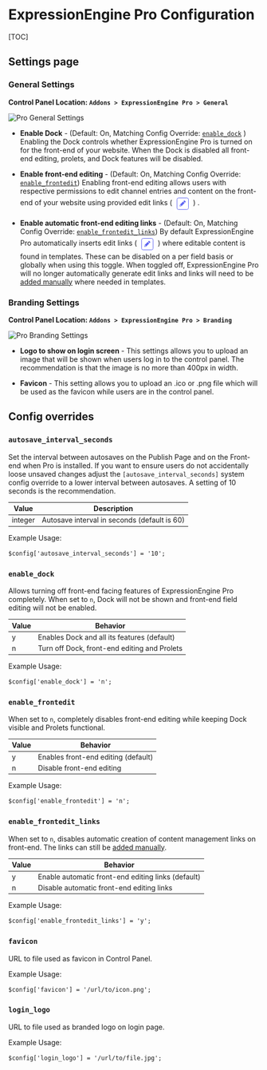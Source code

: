 <!--
    This source file is part of the open source project
    ExpressionEngine User Guide (https://github.com/ExpressionEngine/ExpressionEngine-User-Guide)

    @link      https://expressionengine.com/
    @copyright Copyright (c) 2003-2021, Packet Tide, LLC (https://packettide.com)
    @license   https://expressionengine.com/license Licensed under Apache License, Version 2.0
-->

# ExpressionEngine Pro Configuration

[TOC]

## Settings page

### General Settings
**Control Panel Location: `Addons > ExpressionEngine Pro > General`**



![Pro General Settings](/_images/pro_general_settings.png)

* **Enable Dock** - (Default: On, Matching Config Override: [`enable_dock`](#enable_dock) ) Enabling the Dock controls whether ExpressionEngine Pro is turned on for the front-end of your website. When the Dock is disabled all front-end editing, prolets, and Dock features will be disabled.

* **Enable front-end editing** - (Default: On, Matching Config Override: [`enable_frontedit`](#enable_frontedit)) Enabling front-end editing allows users with respective permissions to edit channel entries and content on the front-end of your website using provided edit links ( <img style="margin-bottom: 0px; vertical-align: middle;" src="../_images/pro_edit.png" alt="pro edit icon"> ) .

* **Enable automatic front-end editing links** - (Default: On, Matching Config Override: [`enable_frontedit_links`](#enable_frontedit_links)) By default ExpressionEngine Pro automatically inserts edit links ( <img style="margin-bottom: 0px; vertical-align: middle;" src="../_images/pro_edit.png" alt="pro edit icon"> ) where editable content is found in templates. These can be disabled on a per field basis or globally when using this toggle. When toggled off, ExpressionEngine Pro will no longer automatically generate edit links and links will need to be [added manually](pro/frontend.html#customizing-the-link) where needed in templates.


### Branding Settings
**Control Panel Location: `Addons > ExpressionEngine Pro > Branding`**


![Pro Branding Settings](/_images/pro_branding_settings.png)

* **Logo to show on login screen** - This settings allows you to upload an image that will be shown when users log in to the control panel. The recommendation is that the image is no more than 400px in width.

* **Favicon** - This setting allows you to upload an .ico or .png file which will be used as the favicon while users are in the control panel.


## Config overrides

### `autosave_interval_seconds`

Set the interval between autosaves on the Publish Page and on the Front-end when Pro is installed. If you want to ensure users do not accidentally loose unsaved changes adjust the `[autosave_interval_seconds]` system config override to a lower interval between autosaves. A setting of 10 seconds is the recommendation.

| Value   | Description                                  |
| ------- | -------------------------------------------- |
| integer | Autosave interval in seconds (default is 60) |

Example Usage:

    $config['autosave_interval_seconds'] = '10';

### `enable_dock`

Allows turning off front-end facing features of ExpressionEngine Pro completely. When set to `n`, Dock will not be shown and front-end field editing will not be enabled.

| Value | Behavior                                       |
| ----- | ---------------------------------------------- |
| y     | Enables Dock and all its features    (default) |
| n     | Turn off Dock, front-end editing and Prolets   |

Example Usage:

    $config['enable_dock'] = 'n';

### `enable_frontedit`

When set to `n`, completely disables front-end editing while keeping Dock visible and Prolets functional.

| Value | Behavior                                       |
| ----- | ---------------------------------------------- |
| y     | Enables front-end editing    (default) |
| n     | Disable front-end editing   |


Example Usage:

    $config['enable_frontedit'] = 'n';

### `enable_frontedit_links`

When set to `n`, disables automatic creation of content management links on front-end. The links can still be [added manually](pro/frontend.html#customizing-the-link).

| Value | Behavior                                       |
| ----- | ---------------------------------------------- |
| y     | Enable automatic front-end editing links    (default) |
| n     | Disable automatic front-end editing links   |

Example Usage:

    $config['enable_frontedit_links'] = 'y';
    
### `favicon`

URL to file used as favicon in Control Panel. 

Example Usage:

    $config['favicon'] = '/url/to/icon.png';

### `login_logo`

URL to file used as branded logo on login page.

Example Usage:

    $config['login_logo'] = '/url/to/file.jpg';

